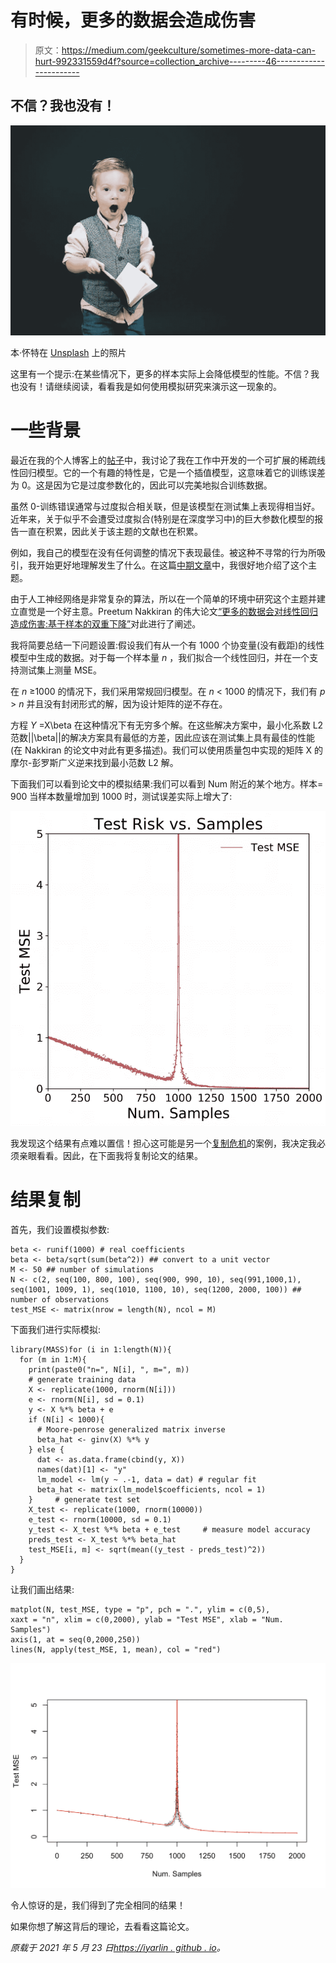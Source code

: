 # 有时候，更多的数据会造成伤害

> 原文：<https://medium.com/geekculture/sometimes-more-data-can-hurt-992331559d4f?source=collection_archive---------46----------------------->

## 不信？我也没有！

![](img/b1439073ba43434f0143d79fbd5c8519.png)

本·怀特在 [Unsplash](https://unsplash.com/s/photos/wow?utm_source=unsplash&utm_medium=referral&utm_content=creditCopyText) 上的照片

这里有一个提示:在某些情况下，更多的样本实际上会降低模型的性能。不信？我也没有！请继续阅读，看看我是如何使用模拟研究来演示这一现象的。

# 一些背景

最近在我的个人博客上的[帖子](https://iyarlin.github.io/2021/03/09/sparse_matrix_representation_for_ml_in_scale/)中，我讨论了我在工作中开发的一个可扩展的稀疏线性回归模型。它的一个有趣的特性是，它是一个插值模型，这意味着它的训练误差为 0。这是因为它是过度参数化的，因此可以完美地拟合训练数据。

虽然 0-训练错误通常与过度拟合相关联，但是该模型在测试集上表现得相当好。近年来，关于似乎不会遭受过度拟合(特别是在深度学习中)的巨大参数化模型的报告一直在积累，因此关于该主题的文献也在积累。

例如，我自己的模型在没有任何调整的情况下表现最佳。被这种不寻常的行为所吸引，我开始更好地理解发生了什么。在这篇[中期文章](https://towardsdatascience.com/something-every-data-scientist-should-know-but-probably-doesnt-the-bias-variance-trade-off-25d97a17329d)中，我很好地介绍了这个主题。

由于人工神经网络是非常复杂的算法，所以在一个简单的环境中研究这个主题并建立直觉是一个好主意。Preetum Nakkiran 的伟大论文[“更多的数据会对线性回归造成伤害:基于样本的双重下降”](https://arxiv.org/pdf/1912.07242.pdf)对此进行了阐述。

我将简要总结一下问题设置:假设我们有从一个有 1000 个协变量(没有截距)的线性模型中生成的数据。对于每一个样本量 *n* ，我们拟合一个线性回归，并在一个支持测试集上测量 MSE。

在 *n* ≥1000 的情况下，我们采用常规回归模型。在 *n* < 1000 的情况下，我们有 *p* > *n* 并且没有封闭形式的解，因为设计矩阵的逆不存在。

方程 *Y* =X\beta 在这种情况下有无穷多个解。在这些解决方案中，最小化系数 L2 范数||\beta||的解决方案具有最低的方差，因此应该在测试集上具有最佳的性能(在 Nakkiran 的论文中对此有更多描述)。我们可以使用质量包中实现的矩阵 X 的摩尔-彭罗斯广义逆来找到最小范数 L2 解。

下面我们可以看到论文中的模拟结果:我们可以看到 Num 附近的某个地方。样本= 900 当样本数量增加到 1000 时，测试误差实际上增大了:

![](img/837510f683a87b309b09a836d809f4ac.png)

我发现这个结果有点难以置信！担心这可能是另一个[复制危机](https://en.wikipedia.org/wiki/Replication_crisis)的案例，我决定我必须亲眼看看。因此，在下面我将复制论文的结果。

# 结果复制

首先，我们设置模拟参数:

```
beta <- runif(1000) # real coefficients 
beta <- beta/sqrt(sum(beta^2)) ## convert to a unit vector 
M <- 50 ## number of simulations 
N <- c(2, seq(100, 800, 100), seq(900, 990, 10), seq(991,1000,1), seq(1001, 1009, 1), seq(1010, 1100, 10), seq(1200, 2000, 100)) ## number of observations 
test_MSE <- matrix(nrow = length(N), ncol = M)
```

下面我们进行实际模拟:

```
library(MASS)for (i in 1:length(N)){ 
  for (m in 1:M){ 
    print(paste0("n=", N[i], ", m=", m)) 
    # generate training data 
    X <- replicate(1000, rnorm(N[i])) 
    e <- rnorm(N[i], sd = 0.1) 
    y <- X %*% beta + e 
    if (N[i] < 1000){ 
      # Moore-penrose generalized matrix inverse
      beta_hat <- ginv(X) %*% y 
    } else { 
      dat <- as.data.frame(cbind(y, X)) 
      names(dat)[1] <- "y" 
      lm_model <- lm(y ~ .-1, data = dat) # regular fit 
      beta_hat <- matrix(lm_model$coefficients, ncol = 1) 
    }     # generate test set 
    X_test <- replicate(1000, rnorm(10000)) 
    e_test <- rnorm(10000, sd = 0.1) 
    y_test <- X_test %*% beta + e_test     # measure model accuracy
    preds_test <- X_test %*% beta_hat 
    test_MSE[i, m] <- sqrt(mean((y_test - preds_test)^2)) 
  } 
}
```

让我们画出结果:

```
matplot(N, test_MSE, type = "p", pch = ".", ylim = c(0,5), 
xaxt = "n", xlim = c(0,2000), ylab = "Test MSE", xlab = "Num. Samples") 
axis(1, at = seq(0,2000,250)) 
lines(N, apply(test_MSE, 1, mean), col = "red")
```

![](img/42a9c2f7a71f0c0884d03cf366092b0c.png)

令人惊讶的是，我们得到了完全相同的结果！

如果你想了解这背后的理论，去看看这篇论文。

*原载于 2021 年 5 月 23 日*[*https://iyarlin . github . io*](https://iyarlin.github.io/2021/05/23/sample_wise_double_descent_results_reproduction/)*。*